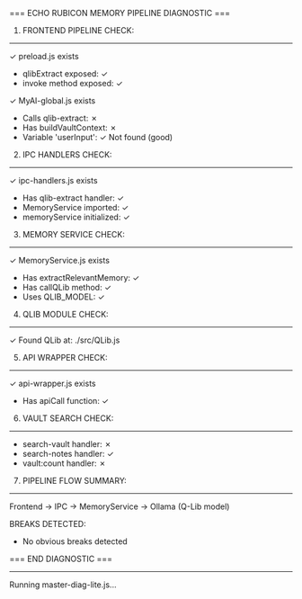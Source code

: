 === ECHO RUBICON MEMORY PIPELINE DIAGNOSTIC ===

1. FRONTEND PIPELINE CHECK:
---------------------------
✓ preload.js exists
  - qlibExtract exposed: ✓
  - invoke method exposed: ✓

✓ MyAI-global.js exists
  - Calls qlib-extract: ✗
  - Has buildVaultContext: ✗
  - Variable 'userInput': ✓ Not found (good)

2. IPC HANDLERS CHECK:
----------------------
✓ ipc-handlers.js exists
  - Has qlib-extract handler: ✓
  - MemoryService imported: ✓
  - memoryService initialized: ✓

3. MEMORY SERVICE CHECK:
------------------------
✓ MemoryService.js exists
  - Has extractRelevantMemory: ✓
  - Has callQLib method: ✓
  - Uses QLIB_MODEL: ✓

4. QLIB MODULE CHECK:
---------------------
✓ Found QLib at: ./src/QLib.js

5. API WRAPPER CHECK:
--------------------
✓ api-wrapper.js exists
  - Has apiCall function: ✓

6. VAULT SEARCH CHECK:
---------------------
  - search-vault handler: ✗
  - search-notes handler: ✓
  - vault:count handler: ✗

7. PIPELINE FLOW SUMMARY:
-------------------------
Frontend → IPC → MemoryService → Ollama (Q-Lib model)

BREAKS DETECTED:
- No obvious breaks detected

=== END DIAGNOSTIC ===
 
--------------------------- 
Running master-diag-lite.js... 
